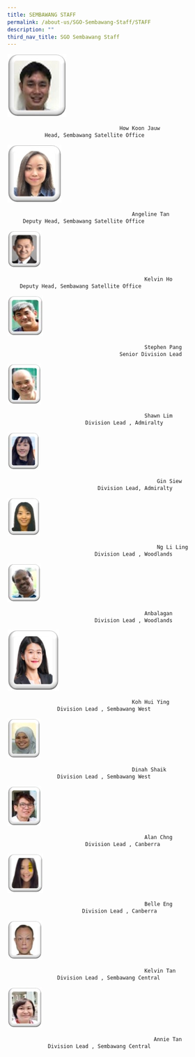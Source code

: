 ```yaml
---
title: SEMBAWANG STAFF
permalink: /about-us/SGO-Sembawang-Staff/STAFF
description: ""
third_nav_title: SGO Sembawang Staff
---
```

![How Koon Jauw](/images/KJ.jpg)
```
									How Koon Jauw
			Head, Sembawang Satellite Office
```

![Angeline Tan](/images/Angeline%20Tan.jpg)
```
										Angeline Tan
	 Deputy Head, Sembawang Satellite Office
```

![Kelvin Ho](/images/Kelvin%20Ho.jpg)
```
											Kelvin Ho
	Deputy Head, Sembawang Satellite Office
```

![Stephen Pang](/images/Stephen%20Pang.jpg)
```
											Stephen Pang
									Senior Division Lead
```

![Shawn Lim](/images/Shawn%20Lim.jpg)
```
											Shawn Lim
					     Division Lead , Admiralty
```

![Gin Siew](/images/Gin%20Siew.jpg)
```
												Gin Siew
							 Division Lead, Admiralty
```

![Ng Li Ling](/images/Ng%20Li%20Ling.jpg)
```
												Ng Li Ling
							Division Lead , Woodlands
```

![Bala](/images/Anbalagan.jpg)
```
											Anbalagan
							Division Lead , Woodlands
```

![Hui Ying](/images/Koh%20Hui%20Ying.jpg)
```
										Koh Hui Ying
				Division Lead , Sembawang West
```

![Dinah](/images/Dinah%20Shaik.jpg)
```
										Dinah Shaik
				Division Lead , Sembawang West
```

![Alan](/images/Alan%20Chng.jpg)
```
											Alan Chng
						 Division Lead , Canberra
```

![Belle Eng](/images/Belle%20Eng.jpg)
```
											Belle Eng
						Division Lead , Canberra
```

![Kelvin](/images/Kelvin%20Tan.jpg)
```
											Kelvin Tan
				Division Lead , Sembawang Central
```

![Annie](/images/Annie%20Tan.jpg)
```
											   Annie Tan
			 Division Lead , Sembawang Central
```